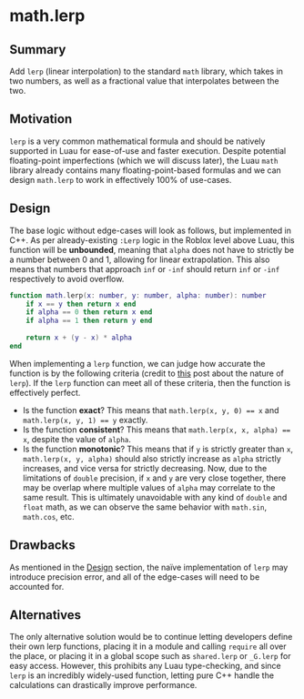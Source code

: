 # math.lerp

## Summary

Add `lerp` (linear interpolation) to the standard `math` library, which takes in two numbers, as well as a fractional value that interpolates between the two.

## Motivation

`lerp` is a very common mathematical formula and should be natively supported in Luau for ease-of-use and faster execution. Despite potential floating-point imperfections (which we will discuss later), the Luau `math` library already contains many floating-point-based formulas and we can design `math.lerp` to work in effectively 100% of use-cases.

## Design

The base logic without edge-cases will look as follows, but implemented in C++. As per already-existing `:Lerp` logic in the Roblox level above Luau, this function will be **unbounded**, meaning that `alpha` does not have to strictly be a number between 0 and 1, allowing for linear extrapolation. This also means that numbers that approach `inf` or `-inf` should return `inf` or `-inf` respectively to avoid overflow.

```lua
function math.lerp(x: number, y: number, alpha: number): number
    if x == y then return x end
    if alpha == 0 then return x end
    if alpha == 1 then return y end
    
    return x + (y - x) * alpha
end
```

When implementing a `lerp` function, we can judge how accurate the function is by the following criteria (credit to [this](https://github.com/rust-lang/rust/issues/86269#issuecomment-869108301) post about the nature of `lerp`). If the `lerp` function can meet all of these criteria, then the function is effectively perfect.
- Is the function **exact**? This means that `math.lerp(x, y, 0) == x` and `math.lerp(x, y, 1) == y` exactly.
- Is the function **consistent**? This means that `math.lerp(x, x, alpha) == x`, despite the value of `alpha`.
- Is the function **monotonic**? This means that if `y` is strictly greater than `x`, `math.lerp(x, y, alpha)` should also strictly increase as `alpha` strictly increases, and vice versa for strictly decreasing. Now, due to the limitations of `double` precision, if `x` and `y` are very close together, there may be overlap where multiple values of `alpha` may correlate to the same result. This is ultimately unavoidable with any kind of `double` and `float` math, as we can observe the same behavior with `math.sin`, `math.cos`, etc.

## Drawbacks

As mentioned in the [Design](##design) section, the naïve implementation of `lerp` may introduce precision error, and all of the edge-cases will need to be accounted for.

## Alternatives

The only alternative solution would be to continue letting developers define their own lerp functions, placing it in a module and calling `require` all over the place, or placing it in a global scope such as `shared.lerp` or `_G.lerp` for easy access. However, this prohibits any Luau type-checking, and since `lerp` is an incredibly widely-used function, letting pure C++ handle the calculations can drastically improve performance.
